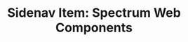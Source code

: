 ---
layout: examples.njk
title: 'Sidenav Item: Spectrum Web Components'
displayName: Sidenav Item
componentName: sidenav-item
componentHeading: sp-sidenav-item
tags:
- component-examples
---